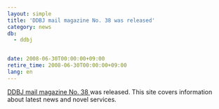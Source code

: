 ```yaml
---
layout: simple
title: 'DDBJ mail magazine No. 38 was released'
category: news
db:
  - ddbj


date: 2008-06-30T00:00:00+09:00
retire_time: 2008-06-30T00:00:00+09:00
lang: en
---
```


 <a href="/files/pdf/activities/No38e.pdf">DDBJ mail magazine No. 38 </a> was released. This site covers information about latest news and novel services.
